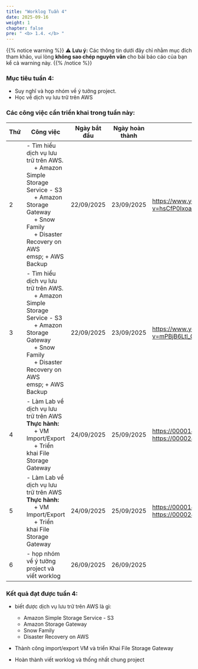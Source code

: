 ```yaml
---
title: "Worklog Tuần 4"
date: 2025-09-16
weight: 1
chapter: false
pre: " <b> 1.4. </b> "
---
```

{{% notice warning %}}
⚠️ **Lưu ý:** Các thông tin dưới đây chỉ nhằm mục đích tham khảo, vui lòng **không sao chép nguyên văn** cho bài báo cáo của bạn kể cả warning này.
{{% /notice %}}


### Mục tiêu tuần 4:

* Suy nghĩ và họp nhóm về ý tưởng project.
* Học về dịch vụ lưu trữ trên AWS 

### Các công việc cần triển khai trong tuần này:
| Thứ | Công việc                                                                                                                                                                                   | Ngày bắt đầu | Ngày hoàn thành | Nguồn tài liệu                            |
| --- | ------------------------------------------------------------------------------------------------------------------------------------------------------------------------------------------- | ------------ | --------------- | ----------------------------------------- |
| 2   | - Tìm hiểu dịch vụ lưu trữ trên AWS. <br>&emsp; + Amazon Simple Storage Service - S3 <br>&emsp; + Amazon Storage Gateway <br>&emsp; + Snow Family <br>&emsp; + Disaster Recovery on AWS <br> emsp; + AWS Backup                                                                                             | 22/09/2025   | 23/09/2025     | <https://www.youtube.com/watch?v=hsCfP0IxoaM&list=PLahN4TLWtox2a3vElknwzU_urND8hLn1i&index=103>
| 3   |- Tìm hiểu dịch vụ lưu trữ trên AWS. <br>&emsp; + Amazon Simple Storage Service - S3 <br>&emsp; + Amazon Storage Gateway <br>&emsp; + Snow Family <br>&emsp; + Disaster Recovery on AWS <br> emsp; + AWS Backup                                                                                             | 22/09/2025   | 23/09/2025     | <https://www.youtube.com/watch?v=mPBjB6Ltl_Q&list=PLahN4TLWtox2a3vElknwzU_urND8hLn1i&index=105>
| 4   | - Làm Lab về dịch vụ lưu trữ trên AWS <br>  **Thực hành:** <br>&emsp; + VM Import/Export <br>&emsp; + Triển khai File Storage Gateway  | 24/09/2025   | 25/09/2025      | <https://000014.awsstudygroup.com/vi> <https://000024.awsstudygroup.com/vi>|
| 5   | - Làm Lab về dịch vụ lưu trữ trên AWS <br>  **Thực hành:** <br>&emsp; + VM Import/Export <br>&emsp; + Triển khai File Storage Gateway  | 24/09/2025   | 25/09/2025      | <https://000014.awsstudygroup.com/vi> <https://000024.awsstudygroup.com/vi>|
| 6   | - họp nhóm về ý tưởng project và viết worklog                                                                                         | 26/09/2025   | 26/09/2025      |  |


### Kết quả đạt được tuần 4:

* biết được dịch vụ lưu trữ trên AWS là gì:
  * Amazon Simple Storage Service - S3
  * Amazon Storage Gateway
  * Snow Family 
  * Disaster Recovery on AWS

* Thành công import/export VM và triển Khai File Storage Gateway  
* Hoàn thành viết worklog và thống nhất chung project


